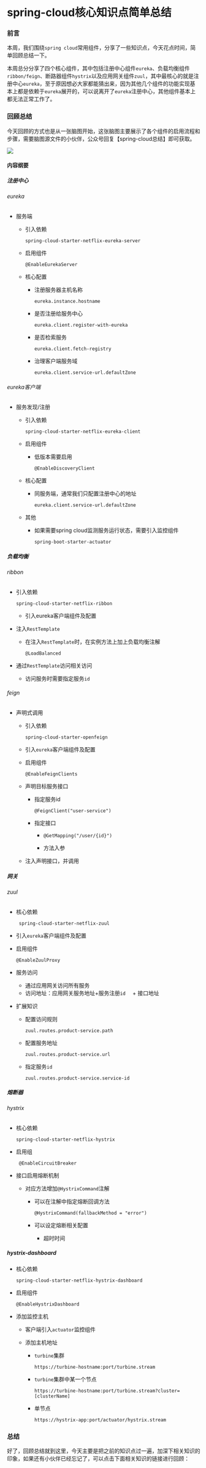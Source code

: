# spring-cloud核心知识点简单总结

### 前言

本周，我们围绕`spring cloud`常用组件，分享了一些知识点，今天花点时间，简单回顾总结一下。

本周总分分享了四个核心组件，其中包括注册中心组件`eureka`、负载均衡组件`ribbon/feign`、断路器组件`hystrix`以及应用网关组件`zuul`，其中最核心的就是注册中心`eureka`，至于原因想必大家都能猜出来，因为其他几个组件的功能实现基本上都是依赖于`eureka`展开的，可以说离开了`eureka`注册中心，其他组件基本上都无法正常工作了。

### 回顾总结

今天回顾的方式也是从一张脑图开始，这张脑图主要展示了各个组件的启用流程和步骤，需要脑图源文件的小伙伴，公众号回复【spring-cloud总结】即可获取。

![](
https://syske-pic-bed.oss-cn-hangzhou.aliyuncs.com/imgs/images/20210808163210.png)

#### 内容纲要

##### 注册中心

###### eureka

- 服务端

  - 引入依赖

    ```
    spring-cloud-starter-netflix-eureka-server
    ```

    

  - 启用组件

    ```
    @EnableEurekaServer
    ```

    

  - 核心配置

    - 注册服务器主机名称

      ```
      eureka.instance.hostname
      ```

      

    - 是否注册给服务中心

      ```
      eureka.client.register-with-eureka
      ```

      

    - 是否检索服务

      ```
      eureka.client.fetch-registry
      ```

      

    - 治理客户端服务域

      ```
      eureka.client.service-url.defaultZone
      ```

      

###### eureka客户端

- 服务发现/注册

  - 引入依赖

    ```
    spring-cloud-starter-netflix-eureka-client
    ```

    

  - 启用组件

    - 低版本需要启用

      ```
      @EnableDiscoveryClient
      ```

      

  - 核心配置

    - 同服务端，通常我们只配置注册中心的地址

      ```
      eureka.client.service-url.defaultZone
      ```

      

  - 其他

    - 如果需要spring cloud监测服务运行状态，需要引入监控组件

      ```
      spring-boot-starter-actuator
      ```

      

##### 负载均衡

###### ribbon

- 引入依赖

  ```
  spring-cloud-starter-netflix-ribbon
  ```

  

  - 引入eureka客户端组件及配置

- 注入`RestTemplate`

  - 在注入`RestTemplate`时，在实例方法上加上负载均衡注解

    ```
    @LoadBalanced
    ```

    

- 通过`RestTemplate`访问相关访问

  - 访问服务时需要指定服务`id`

###### feign

- 声明式调用

  - 引入依赖

    ```
    spring-cloud-starter-openfeign
    ```

    

  - 引入`eureka`客户端组件及配置

  - 启用组件

    ```
    @EnableFeignClients
    ```

    

  - 声明目标服务接口

    - 指定服务id

      ```
      @FeignClient("user-service")
      ```

      

    - 指定接口

      - ```
        @GetMapping("/user/{id}")
        ```

      - 方法入参

  - 注入声明接口，并调用

##### 网关

###### zuul

- 核心依赖

  ```
   spring-cloud-starter-netflix-zuul
  ```

  

- 引入`eureka`客户端组件及配置

- 启用组件

  ```
  @EnableZuulProxy
  ```

  

- 服务访问

  - 通过应用网关访问所有服务
  - 访问地址：应用网关服务地址+服务注册`id  ` + 接口地址

- 扩展知识

  - 配置访问规则

    ```
    zuul.routes.product-service.path
    ```

    

  - 配置服务地址

    ```
    zuul.routes.product-service.url
    ```

    

  - 指定服务`id`

    ```
    zuul.routes.product-service.service-id
    ```

    

##### 熔断器

###### hystrix

- 核心依赖

  ```
  spring-cloud-starter-netflix-hystrix
  ```

  

- 启用组

  ```
   @EnableCircuitBreaker
  ```

  

- 接口启用熔断机制

  - 对应方法增加`@HystrixCommand`注解

    - 可以在注解中指定熔断回调方法

      ```
      @HystrixCommand(fallbackMethod = "error")
      ```

      

    - 可以设定熔断相关配置

      - 超时时间

##### hystrix-dashboard

- 核心依赖

  ```
  spring-cloud-starter-netflix-hystrix-dashboard
  ```

  

- 启用组件

  ```
  @EnableHystrixDashboard
  ```

  

- 添加监控主机

  - 客户端引入`actuator`监控组件

  - 添加主机地址

    - `turbine`集群

      ```
      https://turbine-hostname:port/turbine.stream
      ```

      

    - `turbine`集群中某一个节点

      ```
      https://turbine-hostname:port/turbine.stream?cluster=[clusterName]
      ```

      

    - 单节点

      ```
      https://hystrix-app:port/actuator/hystrix.stream
      ```



### 总结

好了，回顾总结就到这里，今天主要是把之前的知识点过一遍，加深下相关知识的印象，如果还有小伙伴已经忘记了，可以点击下面相关知识的链接进行回顾：